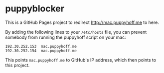 # puppyblocker

This is a GitHub Pages project to redirect http://mac.puppyhoff.me to here.

By adding the following lines to your `/etc/hosts` file, you can prevent somebody from running the puppyhoff script on your mac:

```
192.30.252.153	mac.puppyhoff.me
192.30.252.154	mac.puppyhoff.me
```

This points `mac.puppyhoff.me` to GitHub's IP address, which then points to this project.
